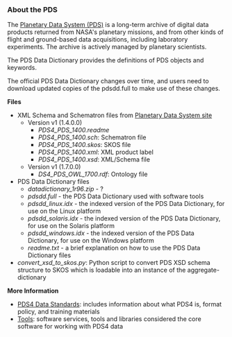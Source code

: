 ### About the PDS

The [Planetary Data System (PDS)](https://pds.nasa.gov/) is a long-term archive of digital data products returned from NASA's planetary missions, and from other kinds of flight and ground-based data acquisitions, including laboratory experiments. The archive is actively managed by planetary scientists.

The PDS Data Dictionary provides the definitions of PDS objects and keywords.

The official PDS Data Dictionary changes over time, and users need to download updated copies of the pdsdd.full to make use of these changes.

**Files**

* XML Schema and Schematron files from [Planetary Data System site](https://pds.jpl.nasa.gov/pds4/schema/released/)
  * Version v1 (1.4.0.0)
    * *PDS4_PDS_1400.readme*
    * *PDS4_PDS_1400.sch*: Schematron file
    * *PDS4_PDS_1400.skos*: SKOS file
    * *PDS4_PDS_1400.xml*: XML product label
    * *PDS4_PDS_1400.xsd*: XML/Schema file
  * Version v1 (1.7.0.0)
    * *DS4_PDS_OWL_1700.rdf*:	Ontology file
* PDS Data Dictionary files
  * *datadictionary_1r96.zip* - ?
  * *pdsdd.full* - the PDS Data Dictionary used with software tools
  * *pdsdd_linux.idx* - the indexed version of the PDS Data Dictionary, for use on the Linux platform
  * *pdsdd_solaris.idx* - the indexed version of the PDS Data Dictionary, for use on the Solaris platform
  * *pdsdd_windows.idx* - the indexed version of the PDS Data Dictionary, for use on the Windows platform
  * *readme.txt* - a brief explanation on how to use the PDS Data Dictionary files
* *convert_xsd_to_skos.py*: Python script to convert PDS XSD schema structure to SKOS which is loadable into an instance of the aggregate-dictionary

**More Information**

* [PDS4 Data Standards](https://pds.nasa.gov/datastandards/about/): includes information about what PDS4 is, format policy, and training materials
* [Tools](https://pds.nasa.gov/tools/about/): software services, tools and libraries considered the core software for working with PDS4 data
